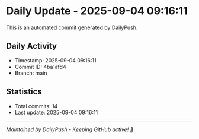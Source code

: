 # Daily Update - 2025-09-04 09:16:11

This is an automated commit generated by DailyPush.

## Daily Activity
- Timestamp: 2025-09-04 09:16:11
- Commit ID: 4ba1afd4
- Branch: main

## Statistics
- Total commits: 14
- Last update: 2025-09-04 09:16:11

---
*Maintained by DailyPush - Keeping GitHub active! 🚀*

